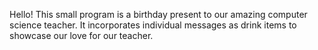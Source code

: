 Hello! This small program is a birthday present to our amazing computer science teacher. 
It incorporates individual messages as drink items to showcase our love for our teacher.

